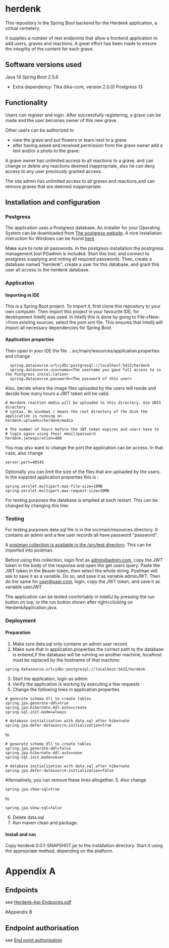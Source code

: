 # herdenk

This repository is the Spring Boot backend for the Herdenk application, a virtual cemetery.

It supplies a number of rest endpoints that allow a frontend application to add users, graves
and reactions. A great effort has been made to ensure the integrity of the content for each grave.
## Software versions used

Java 14
Spring Boot 2.5.6
  - Extra dependency: Tika (tika-core, version 2.0.0)
Postgress 13

## Functionality

Users can register and login. After successfully registering, a grave can be made and the user becomes
owner of this new grave.

Other users can be authorized to
- view the grave and put flowers or tears next to a grave
- after having asked and received permission from the grave owner
  add a text and/or a photo to the grave.

A grave owner has unlimited access to all reactions to a grave, and can change or delete any
reactions deemed inappropriate, also he can deny access to any user previously granted access.

The site admin has unlimited access to all graves and reactions,and can remove graves that
are deemed inappropriate.

## Installation and configuration

### Postgress

The application uses a Postgress database. An installer for your Operating System can be downloaded
from [The postgress website](https://www.postgresql.org/download/).
A nice installation instruction for Windows can be found [here](https://www.2ndquadrant.com/en/blog/pginstaller-install-postgresql/)

Make sure to note all passwords.
In the postgress installation the postrgress management tool PGadmin is included. Start this tool,
and connect to postgress supplying and noting all required passwords.
Then, create a database named "herdenk", create a user for this database, and grant this user
all access to the herdenk database.


### Application

#### Importing in IDE
This is a Spring Boot project. To import it, first clone this repository to your own computer.
Then import this project in your favourite IDE, for development Intellij was used. In Intellij
this is done by going to File->New->from existing sources, select the pom.xml file. This ensures
that Intellij will import all necessary dependencies for Spring Boot.

#### Application.properties
Then open in your IDE the file ...src/main/resources/application.properties and change
```
  spring.datasource.url=jdbc:postgresql://localhost:5432/herdenk
  spring.datasource.username=<The username you gave full access to in the Postgress instal;lation>
  spring.datasource.password=<The password of this user>
```

Also, decide where the image files uploaded by the users will reside and decide how many hours
a JWT token will be valid.

```
# Herdenk reaction media will be uploaded to this directory. Use UNIX directory
# syntax. On windows / means the root directory of the disk the application is running on.
herdenk.uploads=/herdenk/media

# The number of hours before the JWT token expires and users have to
# login again using their email/password
herdenk.jwtexpiration=480

```
You may also want to change the port the application can be access. In that case, also change
```
server.port=40545
```

Optionally you can limit the size of the files that are uploaded by the users. In the supplied 
application properties this is :
```
spring.servlet.multipart.max-file-size=10MB
spring.servlet.multipart.max-request-size=10MB
```

For testing purposes the database is emptied at each restart. This can be changed by
changing this line:



### Testing

For testing purposes data.sql file is in the src/main/resources directory.
It contains an admin and a few user records all have password "password".

A [postman collection is available in the /src/test directory](src/test/java/herdenk.postman_collection.json).
This can be imported into postman. 

Before using this collection, login first as admin@admin.com, copy the JWT token in the body of the response 
and open the get users query. Paste the JWT token in the Bearer token, 
then select the whole string. Postman will ask to save it as a variable. Do so, and save it as variable adminJWT.
Then do the same for user@user.com, login, copy the JWT token, and save it as variable userJWT  

The application can be tested comfortably in IntelliJ by pressing the run button on top,
or the run button shown after right=clicking on HerdenkApplication.java.

### Deployment

#### Preparation
1. Make sure data.sql only contains an admin user record 
2. Make sure that in application.properties the correct path to the database 
   is entered,if the database will be running on another machine, localhost must be
   replaced by the hostname of that machine:
```
spring.datasource.url=jdbc:postgresql://localhost:5432/herdenk
```
3. Start the application, login as admin
4. Verify the application is working by executing a few requests
5. Change the following lines in application.properties
```
# generate schema dll to create tables
spring.jpa.generate-ddl=true
spring.jpa.hibernate.ddl-auto=create
spring.sql.init.mode=always

# database initialization with data.sql after hibernate
spring.jpa.defer-datasource-initialization=true
```
to
```
# generate schema dll to create tables
spring.jpa.generate-ddl=false
spring.jpa.hibernate.ddl-auto=none
spring.sql.init.mode=never

# database initialization with data.sql after hibernate
spring.jpa.defer-datasource-initialization=false
```  
Alternatively, you can remove these lines altogether.
5. Also change
```
spring.jpa.show-sql=true
```
to
```
spring.jpa.show-sql=false
```
6. Delete data.sql
7. Run maven clean and package. 

#### Install and run
Copy herdenk.0.0.1-SNAPSHOT.jar to the installation directory. Start it using the 
appropriate method, depending on the platform.



# Appendix A
## Endpoints

see [Herdenk-Api-Endpoints.pdf](Herdenk-api-endpoints.pdf)

#Appendix B
## Endpoint authorisation

see [End point authorisation](Endpoint%20security%20configuration%20Herdenk%20V1.1.pdf)

